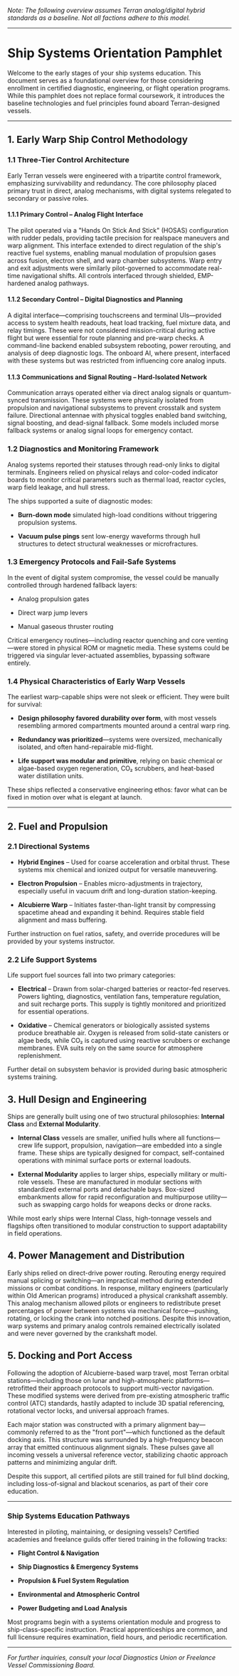 _Note: The following overview assumes Terran analog/digital hybrid standards as a baseline. Not all factions adhere to this model._

---

# Ship Systems Orientation Pamphlet

Welcome to the early stages of your ship systems education. This document serves as a foundational overview for those considering enrollment in certified diagnostic, engineering, or flight operation programs. While this pamphlet does not replace formal coursework, it introduces the baseline technologies and fuel principles found aboard Terran-designed vessels.

---

## 1. Early Warp Ship Control Methodology

### 1.1 Three-Tier Control Architecture

Early Terran vessels were engineered with a tripartite control framework, emphasizing survivability and redundancy. The core philosophy placed primary trust in direct, analog mechanisms, with digital systems relegated to secondary or passive roles.

#### 1.1.1 Primary Control – Analog Flight Interface

The pilot operated via a "Hands On Stick And Stick" (HOSAS) configuration with rudder pedals, providing tactile precision for realspace maneuvers and warp alignment. This interface extended to direct regulation of the ship's reactive fuel systems, enabling manual modulation of propulsion gases across fusion, electron shell, and warp chamber subsystems. Warp entry and exit adjustments were similarly pilot-governed to accommodate real-time navigational shifts. All controls interfaced through shielded, EMP-hardened analog pathways.

#### 1.1.2 Secondary Control – Digital Diagnostics and Planning

A digital interface—comprising touchscreens and terminal UIs—provided access to system health readouts, heat load tracking, fuel mixture data, and relay timings. These were not considered mission-critical during active flight but were essential for route planning and pre-warp checks. A command-line backend enabled subsystem rebooting, power rerouting, and analysis of deep diagnostic logs. The onboard AI, where present, interfaced with these systems but was restricted from influencing core analog inputs.

#### 1.1.3 Communications and Signal Routing – Hard-Isolated Network

Communication arrays operated either via direct analog signals or quantum-synced transmission. These systems were physically isolated from propulsion and navigational subsystems to prevent crosstalk and system failure. Directional antennae with physical toggles enabled band switching, signal boosting, and dead-signal fallback. Some models included morse fallback systems or analog signal loops for emergency contact.

### 1.2 Diagnostics and Monitoring Framework

Analog systems reported their statuses through read-only links to digital terminals. Engineers relied on physical relays and color-coded indicator boards to monitor critical parameters such as thermal load, reactor cycles, warp field leakage, and hull stress.

The ships supported a suite of diagnostic modes:

- **Burn-down mode** simulated high-load conditions without triggering propulsion systems.
    
- **Vacuum pulse pings** sent low-energy waveforms through hull structures to detect structural weaknesses or microfractures.
    

### 1.3 Emergency Protocols and Fail-Safe Systems

In the event of digital system compromise, the vessel could be manually controlled through hardened fallback layers:

- Analog propulsion gates
    
- Direct warp jump levers
    
- Manual gaseous thruster routing
    

Critical emergency routines—including reactor quenching and core venting—were stored in physical ROM or magnetic media. These systems could be triggered via singular lever-actuated assemblies, bypassing software entirely.

### 1.4 Physical Characteristics of Early Warp Vessels

The earliest warp-capable ships were not sleek or efficient. They were built for survival:

- **Design philosophy favored durability over form**, with most vessels resembling armored compartments mounted around a central warp ring.
    
- **Redundancy was prioritized**—systems were oversized, mechanically isolated, and often hand-repairable mid-flight.
    
- **Life support was modular and primitive**, relying on basic chemical or algae-based oxygen regeneration, CO₂ scrubbers, and heat-based water distillation units.
    

These ships reflected a conservative engineering ethos: favor what can be fixed in motion over what is elegant at launch.

---

## 2. Fuel and Propulsion

### 2.1 Directional Systems

- **Hybrid Engines** – Used for coarse acceleration and orbital thrust. These systems mix chemical and ionized output for versatile maneuvering.
    
- **Electron Propulsion** – Enables micro-adjustments in trajectory, especially useful in vacuum drift and long-duration station-keeping.
    
- **Alcubierre Warp** – Initiates faster-than-light transit by compressing spacetime ahead and expanding it behind. Requires stable field alignment and mass buffering.
    

Further instruction on fuel ratios, safety, and override procedures will be provided by your systems instructor.

### 2.2 Life Support Systems

Life support fuel sources fall into two primary categories:

- **Electrical** – Drawn from solar-charged batteries or reactor-fed reserves. Powers lighting, diagnostics, ventilation fans, temperature regulation, and suit recharge ports. This supply is tightly monitored and prioritized for essential operations.
    
- **Oxidative** – Chemical generators or biologically assisted systems produce breathable air. Oxygen is released from solid-state canisters or algae beds, while CO₂ is captured using reactive scrubbers or exchange membranes. EVA suits rely on the same source for atmosphere replenishment.
    

Further detail on subsystem behavior is provided during basic atmospheric systems training.

## 3. Hull Design and Engineering

Ships are generally built using one of two structural philosophies: **Internal Class** and **External Modularity**.

- **Internal Class** vessels are smaller, unified hulls where all functions—crew life support, propulsion, navigation—are embedded into a single frame. These ships are typically designed for compact, self-contained operations with minimal surface ports or external loadouts.
    
- **External Modularity** applies to larger ships, especially military or multi-role vessels. These are manufactured in modular sections with standardized external ports and detachable bays. Box-sized embankments allow for rapid reconfiguration and multipurpose utility—such as swapping cargo holds for weapons decks or drone racks.
    

While most early ships were Internal Class, high-tonnage vessels and flagships often transitioned to modular construction to support adaptability in field operations.

## 4. Power Management and Distribution

Early ships relied on direct-drive power routing. Rerouting energy required manual splicing or switching—an impractical method during extended missions or combat conditions. In response, military engineers (particularly within Old American programs) introduced a physical crankshaft assembly. This analog mechanism allowed pilots or engineers to redistribute preset percentages of power between systems via mechanical force—pushing, rotating, or locking the crank into notched positions. Despite this innovation, warp systems and primary analog controls remained electrically isolated and were never governed by the crankshaft model.

## 5. Docking and Port Access

Following the adoption of Alcubierre-based warp travel, most Terran orbital stations—including those on lunar and high-atmospheric platforms—retrofitted their approach protocols to support multi-vector navigation. These modified systems were derived from pre-existing atmospheric traffic control (ATC) standards, hastily adapted to include 3D spatial referencing, rotational vector locks, and universal approach frames.

Each major station was constructed with a primary alignment bay—commonly referred to as the "front port"—which functioned as the default docking axis. This structure was surrounded by a high-frequency beacon array that emitted continuous alignment signals. These pulses gave all incoming vessels a universal reference vector, stabilizing chaotic approach patterns and minimizing angular drift.

Despite this support, all certified pilots are still trained for full blind docking, including loss-of-signal and blackout scenarios, as part of their core education.

---

### Ship Systems Education Pathways

Interested in piloting, maintaining, or designing vessels? Certified academies and freelance guilds offer tiered training in the following tracks:

- **Flight Control & Navigation**
    
- **Ship Diagnostics & Emergency Systems**
    
- **Propulsion & Fuel System Regulation**
    
- **Environmental and Atmospheric Control**
    
- **Power Budgeting and Load Analysis**
    

Most programs begin with a systems orientation module and progress to ship-class-specific instruction. Practical apprenticeships are common, and full licensure requires examination, field hours, and periodic recertification.

---

_For further inquiries, consult your local Diagnostics Union or Freelance Vessel Commissioning Board._